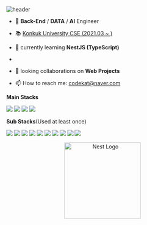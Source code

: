 ![header](https://capsule-render.vercel.app/api?type=waving&color=auto&height=300&section=header&text=DongHyun%20Jo&fontSize=90)
- 🔭 **Back-End** / **DATA** / **AI** Engineer
- 📚 <a href = "http://www.konkuk.ac.kr/do/Index.do">Konkuk University CSE (2021.03 ~ )</a>
- 🌱 currently learning **NestJS (TypeScript)**

- 
- 👯 looking collaborations on **Web Projects**
- 📫 How to reach me: codekat@naver.com

**Main Stacks**

<a target="_blank"><img src="https://img.shields.io/badge/JAVA-red?style=flat-square&logo=java&logoColor=white"/></a>
<a target="_blank"><img src="https://img.shields.io/badge/NestJs-darkred?style=flat-square&logo=nestJS&logoColor=white"/></a>
<a target="_blank"><img src="https://img.shields.io/badge/TypeScript-blue?style=flat-square&logo=typescript&logoColor=white"/></a>
<a target="_blank"><img src="https://img.shields.io/badge/C-indigo?style=flat-square&logo=C&logoColor=white"/></a>


**Sub Stacks**(Used at least once)

<a target="_blank"><img src="https://img.shields.io/badge/nodeJS-darkgreen?style=flat-square&logo=node.js&logoColor=white"/></a>
<a target="_blank"><img src="https://img.shields.io/badge/Express-black?style=flat-square&logo=express&logoColor=white"/></a>
<a target="_blank"><img src="https://img.shields.io/badge/Spring-green?style=flat-square&logo=spring&logoColor=white"/></a>
<a target="_blank"><img src="https://img.shields.io/badge/Python-yellow?style=flat-square&logo=python&logoColor=white"/></a>
<a target="_blank"><img src="https://img.shields.io/badge/MySQL-gray?style=flat-square&logo=MySQL&logoColor=white"/></a>
<a target="_blank"><img src="https://img.shields.io/badge/HTML-red?style=flat-square&logo=html5&logoColor=white"/></a>
<a target="_blank"><img src="https://img.shields.io/badge/CSS3-blue?style=flat-square&logo=css3&logoColor=white"/></a>
<a target="_blank"><img src="https://img.shields.io/badge/JavaScript-yellow?style=flat-square&logo=javascript&logoColor=white"/></a>
<a target="_blank"><img src="https://img.shields.io/badge/Jquery-white?style=flat-square&logo=Jquery&logoColor=blue"/></a>
<a target="_blank"><img src="https://img.shields.io/badge/Unity-gray?style=flat-square&logo=Unity&logoColor=white"/></a>




<p align="center">
  <a href="http://nestjs.com/" target="blank"><img src="https://nestjs.com/img/logo-small.svg" width="200" alt="Nest Logo" /></a>
</p>
<!-- <a target="_blank"><img src="https://img.shields.io/badge/C/C++-blue?style=flat-square&logo=C%2b%2b&logoColor=white"/></a> -->

